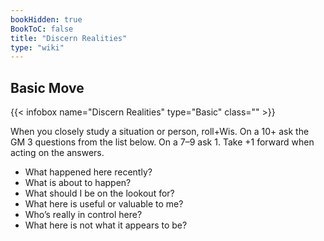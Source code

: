 ```yaml
---
bookHidden: true
BookToC: false
title: "Discern Realities"
type: "wiki"
---
```

##  Basic Move
{{< infobox name="Discern Realities" type="Basic" class="" >}}

When you closely study a situation or person, roll+Wis. On a 10+ ask the GM 3 questions from the list below. On a 7–9 ask 1. Take +1 forward when acting on the answers.
- What happened here recently?
- What is about to happen?
- What should I be on the lookout for?
- What here is useful or valuable to me?
- Who’s really in control here?
- What here is not what it appears to be?